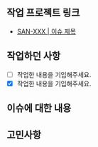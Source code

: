## 작업 프로젝트 링크
- [SAN-XXX | 이슈 제목](https://saboten.atlassian.net/browse/SAN-XXX)

## 작업하던 사항
- [ ] 작업한 내용을 기입해주세요.
- [x] 작업한 내용을 기입해주세요.

 이슈에 대한 내용
- 

## 고민사항


